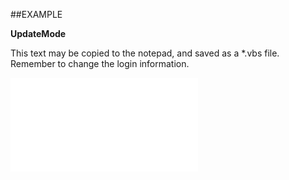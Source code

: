 

##EXAMPLE

**UpdateMode**

This text may be copied to the notepad, and saved as a *.vbs file. Remember to change the login information.

![](../../Examples/vbs/SOAppointment.Properties.vbs.txt)





